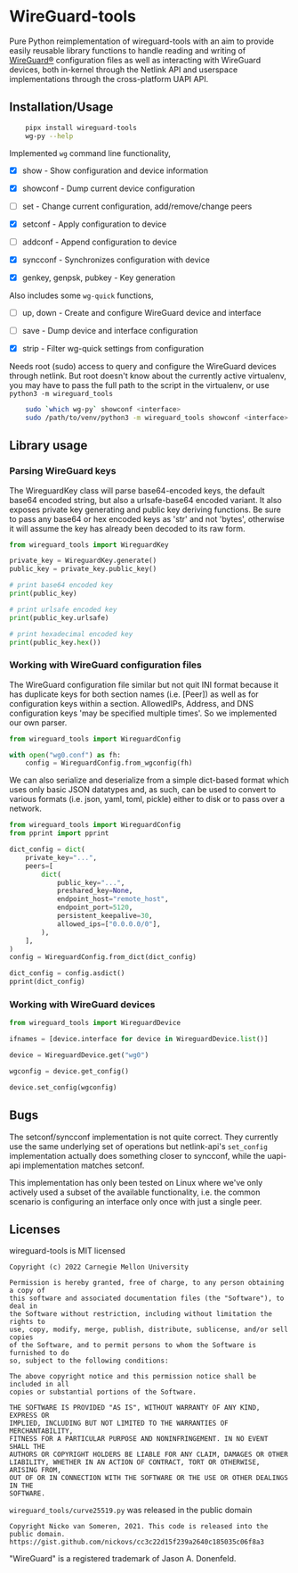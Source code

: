 # WireGuard-tools

Pure Python reimplementation of wireguard-tools with an aim to provide easily
reusable library functions to handle reading and writing of
[WireGuard®](https://www.wireguard.com/) configuration files as well as
interacting with WireGuard devices, both in-kernel through the Netlink API and
userspace implementations through the cross-platform UAPI API.


## Installation/Usage

```sh
    pipx install wireguard-tools
    wg-py --help
```

Implemented `wg` command line functionality,

- [x] show - Show configuration and device information
- [x] showconf - Dump current device configuration
- [ ] set - Change current configuration, add/remove/change peers
- [x] setconf - Apply configuration to device
- [ ] addconf - Append configuration to device
- [x] syncconf - Synchronizes configuration with device
- [x] genkey, genpsk, pubkey - Key generation


Also includes some `wg-quick` functions,

- [ ] up, down - Create and configure WireGuard device and interface
- [ ] save - Dump device and interface configuration
- [x] strip - Filter wg-quick settings from configuration


Needs root (sudo) access to query and configure the WireGuard devices through
netlink. But root doesn't know about the currently active virtualenv, you may
have to pass the full path to the script in the virtualenv, or use
`python3 -m wireguard_tools`

```sh
    sudo `which wg-py` showconf <interface>
    sudo /path/to/venv/python3 -m wireguard_tools showconf <interface>
```


## Library usage

### Parsing WireGuard keys

The WireguardKey class will parse base64-encoded keys, the default base64
encoded string, but also a urlsafe-base64 encoded variant. It also exposes
private key generating and public key deriving functions. Be sure to pass any
base64 or hex encoded keys as 'str' and not 'bytes', otherwise it will assume
the key has already been decoded to its raw form.

```python
from wireguard_tools import WireguardKey

private_key = WireguardKey.generate()
public_key = private_key.public_key()

# print base64 encoded key
print(public_key)

# print urlsafe encoded key
print(public_key.urlsafe)

# print hexadecimal encoded key
print(public_key.hex())
```

### Working with WireGuard configuration files

The WireGuard configuration file similar but not quit INI format because it has
duplicate keys for both section names (i.e. [Peer]) as well as for
configuration keys within a section. AllowedIPs, Address, and DNS configuration
keys 'may be specified multiple times'. So we implemented our own parser.

```python
from wireguard_tools import WireguardConfig

with open("wg0.conf") as fh:
    config = WireguardConfig.from_wgconfig(fh)
```

We can also serialize and deserialize from a simple dict-based format which
uses only basic JSON datatypes and, as such, can be used to convert to various
formats (i.e. json, yaml, toml, pickle) either to disk or to pass over a
network.

```python
from wireguard_tools import WireguardConfig
from pprint import pprint

dict_config = dict(
    private_key="...",
    peers=[
        dict(
            public_key="...",
            preshared_key=None,
            endpoint_host="remote_host",
            endpoint_port=5120,
            persistent_keepalive=30,
            allowed_ips=["0.0.0.0/0"],
        ),
    ],
)
config = WireguardConfig.from_dict(dict_config)

dict_config = config.asdict()
pprint(dict_config)
```


### Working with WireGuard devices

```python
from wireguard_tools import WireguardDevice

ifnames = [device.interface for device in WireguardDevice.list()]

device = WireguardDevice.get("wg0")

wgconfig = device.get_config()

device.set_config(wgconfig)
```

## Bugs

The setconf/syncconf implementation is not quite correct. They currently use
the same underlying set of operations but netlink-api's `set_config`
implementation actually does something closer to syncconf, while the uapi-api
implementation matches setconf.

This implementation has only been tested on Linux where we've only actively
used a subset of the available functionality, i.e. the common scenario is
configuring an interface only once with just a single peer.


## Licenses

wireguard-tools is MIT licensed

    Copyright (c) 2022 Carnegie Mellon University

    Permission is hereby granted, free of charge, to any person obtaining a copy of
    this software and associated documentation files (the "Software"), to deal in
    the Software without restriction, including without limitation the rights to
    use, copy, modify, merge, publish, distribute, sublicense, and/or sell copies
    of the Software, and to permit persons to whom the Software is furnished to do
    so, subject to the following conditions:

    The above copyright notice and this permission notice shall be included in all
    copies or substantial portions of the Software.

    THE SOFTWARE IS PROVIDED "AS IS", WITHOUT WARRANTY OF ANY KIND, EXPRESS OR
    IMPLIED, INCLUDING BUT NOT LIMITED TO THE WARRANTIES OF MERCHANTABILITY,
    FITNESS FOR A PARTICULAR PURPOSE AND NONINFRINGEMENT. IN NO EVENT SHALL THE
    AUTHORS OR COPYRIGHT HOLDERS BE LIABLE FOR ANY CLAIM, DAMAGES OR OTHER
    LIABILITY, WHETHER IN AN ACTION OF CONTRACT, TORT OR OTHERWISE, ARISING FROM,
    OUT OF OR IN CONNECTION WITH THE SOFTWARE OR THE USE OR OTHER DEALINGS IN THE
    SOFTWARE.

`wireguard_tools/curve25519.py` was released in the public domain

    Copyright Nicko van Someren, 2021. This code is released into the public domain.
    https://gist.github.com/nickovs/cc3c22d15f239a2640c185035c06f8a3

"WireGuard" is a registered trademark of Jason A. Donenfeld.
